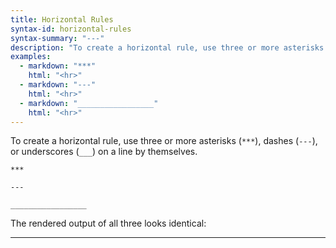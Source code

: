 ```yaml
---
title: Horizontal Rules
syntax-id: horizontal-rules
syntax-summary: "---"
description: "To create a horizontal rule, use three or more asterisks (`***`), dashes (`---`), or underscores (`___`) on a line by themselves."
examples:
  - markdown: "***"
    html: "<hr>"
  - markdown: "---"
    html: "<hr>"
  - markdown: "_________________"
    html: "<hr>"
---
```


To create a horizontal rule, use three or more asterisks (`***`), dashes (`---`), or underscores (`___`) on a line by themselves.

```
***

---

_________________
```

The rendered output of all three looks identical:

---
